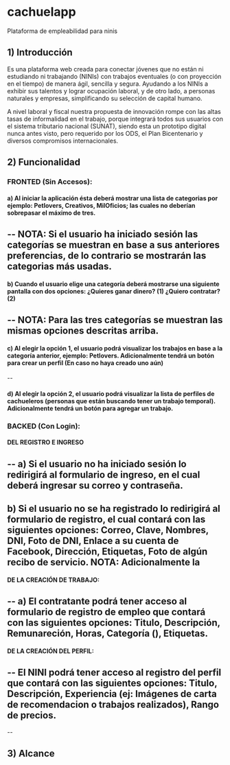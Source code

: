 # cachuelapp
Plataforma de empleabilidad para ninis

## 1) Introducción

Es una plataforma web creada para conectar jóvenes que no están ni estudiando ni trabajando (NINIs) con trabajos eventuales (o con proyección en el tiempo) de manera ágil, sencilla y segura. Ayudando a los NINIs a exhibir sus talentos y lograr ocupación laboral, y de otro lado, a personas naturales y empresas, simplificando su selección de capital humano.

A nivel laboral y fiscal nuestra propuesta de innovación rompe con las altas tasas de informalidad en el trabajo, porque integrará todos sus usuarios con el sistema tributario nacional (SUNAT), siendo esta un prototipo digital nunca antes visto, pero requerido por los ODS, el Plan Bicentenario y diversos compromisos internacionales.

## 2) Funcionalidad

### FRONTED (Sin Accesos):

#### a) Al iniciar la aplicación ésta deberá mostrar una lista de categorias por ejemplo: Petlovers, Creativos, MilOficios; las cuales no deberían sobrepasar el máximo de tres.
--
NOTA: Si el usuario ha iniciado sesión las categorías se muestran en base a sus anteriores preferencias, de lo contrario se mostrarán las categorias más usadas.
--
#### b) Cuando el usuario elige una categoría deberá mostrarse una siguiente pantalla con dos opciones: ¿Quieres ganar dinero? (1) ¿Quiero contratar? (2)
--
NOTA: Para las tres categorías se muestran las mismas opciones descritas arriba.
--
#### c) Al elegir la opción 1, el usuario podrá visualizar los trabajos en base a la categoría anterior, ejemplo: Petlovers. Adicionalmente tendrá un botón para crear un perfil (En caso no haya creado uno aún)
--
#### d) Al elegir la opción 2, el usuario podrá visualizar la lista de perfiles de cachueleros (personas que están buscando tener un trabajo temporal). Adicionalmente tendrá un botón para agregar un trabajo.


### BACKED (Con Login):

#### DEL REGISTRO E INGRESO
--
a) Si el usuario no ha iniciado sesión lo redirigirá al formulario de ingreso, en el cual deberá ingresar su correo y contraseña.
--
b) Si el usuario no se ha registrado lo redirigirá al formulario de registro, el cual contará con las siguientes opciones: Correo, Clave, Nombres, DNI, Foto de DNI, Enlace a su cuenta de Facebook, Dirección, Etiquetas, Foto de algún recibo de servicio.
NOTA: Adicionalmente la
--
#### DE LA CREACIÓN DE TRABAJO:
--
a) El contratante podrá tener acceso al formulario de registro de empleo que contará con las siguientes opciones: Titulo, Descripción, Remunareción, Horas, Categoría (), Etiquetas.
--
#### DE LA CREACIÓN DEL PERFIL:
--
El NINI podrá tener acceso al registro del perfil que contará con las siguientes opciones: Titulo, Descripción, Experiencia (ej: Imágenes de carta de recomendacion o trabajos realizados), Rango de precios.
--
--
## 3) Alcance 

